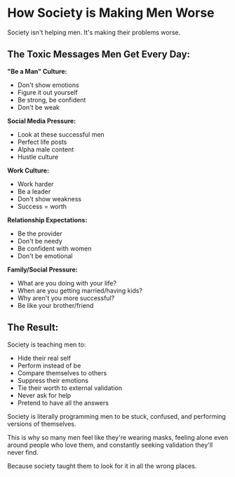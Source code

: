 # How Society is Making Men Worse

Society isn't helping men. It's making their problems worse.

## The Toxic Messages Men Get Every Day:

**"Be a Man" Culture:**
- Don't show emotions
- Figure it out yourself
- Be strong, be confident
- Don't be weak

**Social Media Pressure:**
- Look at these successful men
- Perfect life posts
- Alpha male content
- Hustle culture

**Work Culture:**
- Work harder
- Be a leader
- Don't show weakness
- Success = worth

**Relationship Expectations:**
- Be the provider
- Don't be needy
- Be confident with women
- Don't be emotional

**Family/Social Pressure:**
- What are you doing with your life?
- When are you getting married/having kids?
- Why aren't you more successful?
- Be like your brother/friend

## The Result:

Society is teaching men to:
- Hide their real self
- Perform instead of be
- Compare themselves to others
- Suppress their emotions
- Tie their worth to external validation
- Never ask for help
- Pretend to have all the answers

Society is literally programming men to be stuck, confused, and performing versions of themselves.

This is why so many men feel like they're wearing masks, feeling alone even around people who love them, and constantly seeking validation they'll never find.

Because society taught them to look for it in all the wrong places.






